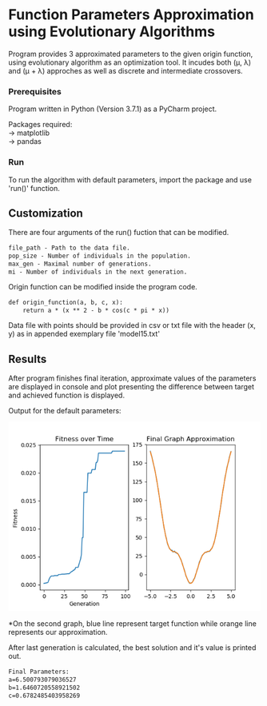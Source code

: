# Function Parameters Approximation using Evolutionary Algorithms

Program provides 3 approximated parameters to the given origin function, using evolutionary algorithm as an optimization tool.
It incudes both (µ, λ) and (µ + λ) approches as well as discrete and intermediate crossovers.

### Prerequisites

Program written in Python (Version 3.7.1) as a PyCharm project.

Packages required:  
-> matplotlib  
-> pandas

### Run

To run the algorithm with default parameters, import the package and use 'run()' function.  

## Customization

There are four arguments of the run() fuction that can be modified.

```
file_path - Path to the data file.
pop_size - Number of individuals in the population.  
max_gen - Maximal number of generations.  
mi - Number of individuals in the next generation.  
```

Origin function can be modified inside the program code.

```
def origin_function(a, b, c, x):
    return a * (x ** 2 - b * cos(c * pi * x))
```    

Data file with points should be provided in csv or txt file with the header (x, y) as in appended exemplary file 'model15.txt'

## Results 

After program finishes final iteration, approximate values of the parameters are displayed in console and plot presenting the difference between target and achieved function is displayed.

Output for the default parameters:

![](./evo_strat_example.png)

*On the second graph, blue line represent target function while orange line represents our approximation.

After last generation is calculated, the best solution and it's value is printed out.

```
Final Parameters: 
a=6.500793079036527
b=1.6460720558921502
c=0.6782485403958269
```
